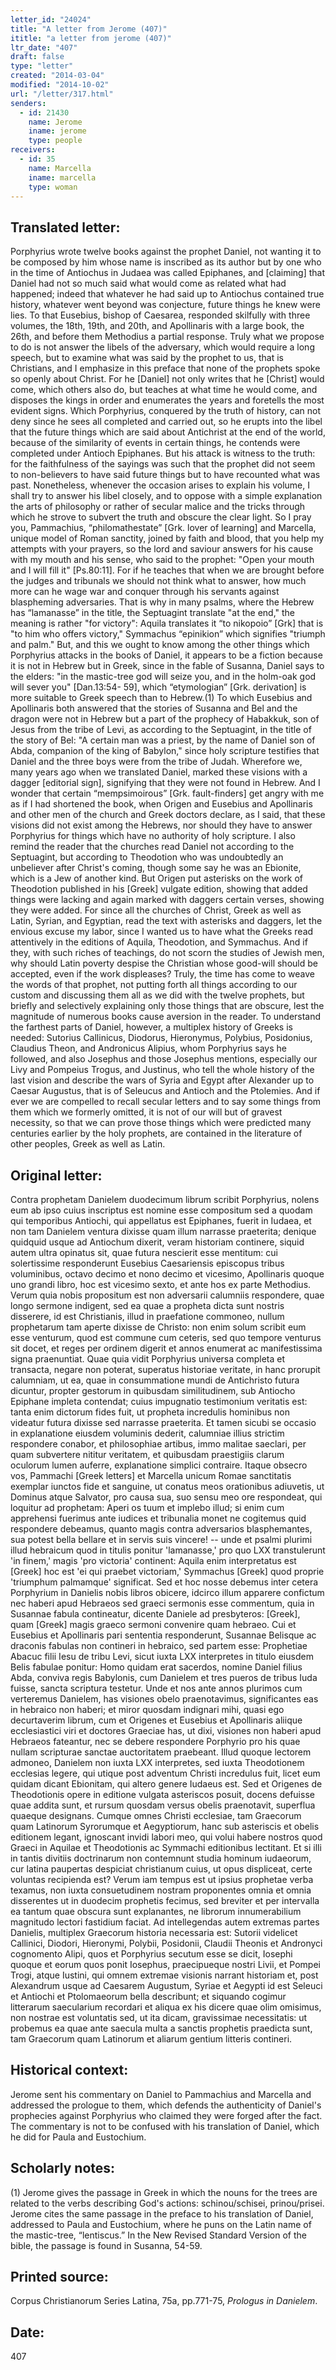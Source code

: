 ```yaml
---
letter_id: "24024"
title: "A letter from Jerome (407)"
ititle: "a letter from jerome (407)"
ltr_date: "407"
draft: false
type: "letter"
created: "2014-03-04"
modified: "2014-10-02"
url: "/letter/317.html"
senders:
  - id: 21430
    name: Jerome
    iname: jerome
    type: people
receivers:
  - id: 35
    name: Marcella
    iname: marcella
    type: woman
---
```

<h2> Translated letter:</h2>Porphyrius wrote twelve books against the prophet Daniel, not wanting it to be composed by him whose name is inscribed as its author but by one who in the time of Antiochus in Judaea was called Epiphanes, and [claiming] that Daniel had not so much said what would come as related what had happened; indeed that whatever he had said up to Antiochus contained true history, whatever went beyond was conjecture, future things he knew were lies.  To that Eusebius, bishop of Caesarea, responded skilfully with three volumes, the 18th, 19th, and 20th, and Apollinaris with a large book, the 26th, and before them Methodius a partial response.
Truly what we propose to do is not answer the libels of the adversary, which would require a long speech, but to examine what was said by the prophet to us, that is Christians, and I emphasize in this preface that none of the prophets spoke so openly about Christ.  For he [Daniel] not only writes that he [Christ] would come, which others also do, but teaches at what time he would come, and disposes the kings in order and enumerates the years and foretells the most evident signs.  Which Porphyrius, conquered by the truth of history, can not deny since he sees all completed and carried out, so he erupts into the libel that the future things which are said about Antichrist at the end of the world, because of the similarity of events in certain things, he contends were completed under Antioch Epiphanes.  But his attack is witness to the truth:  for the faithfulness of the sayings was such that the prophet did not seem to non-believers to have said future things but to have recounted what was past.
Nonetheless, whenever the occasion arises to explain his volume, I shall try to answer his libel closely, and to oppose with a simple explanation the arts of philosophy or rather of secular malice and the tricks through which he strove to subvert the truth and obscure the clear light.  So I pray you, Pammachius, “philomathestate” [Grk. lover of learning] and Marcella, unique model of Roman sanctity, joined by faith and blood, that you help my attempts with your prayers, so the lord and saviour answers for his cause with my mouth and his sense, who said to the prophet:  "Open your mouth and I will fill it" [Ps.80:11].  For if he teaches that when we are brought before the judges and tribunals we should not think what to answer, how much more can he wage war and conquer through his servants against blaspheming adversaries.
That is why in many psalms, where the Hebrew has “lamanasse” in the title, the Septuagint translate "at the end," the meaning is rather "for victory":  Aquila translates it “to nikopoio” [Grk] that is "to him who offers victory," Symmachus “epinikion” which signifies "triumph and palm."  But, and this we ought to know among the other things which Porphyrius attacks in the books of Daniel, it appears to be a fiction because it is not in Hebrew but in Greek, since in the fable of Susanna, Daniel says to the elders:  "in the mastic-tree god will seize you, and in the holm-oak god will sever you" [Dan.13:54- 59], which “etymologian” [Grk. derivation] is more suitable to Greek speech than to Hebrew.(1)  To which Eusebius and Apollinaris both answered that the stories of Susanna and Bel and the dragon were not in Hebrew but a part of the prophecy of Habakkuk, son of Jesus from the tribe of Levi, as according to the Septuagint, in the title of the story of Bel:  "A certain man was a priest, by the name of Daniel son of Abda, companion of the king of Babylon," since holy scripture testifies that Daniel and the three boys were from the tribe of Judah.  Wherefore we, many years ago when we translated Daniel, marked these visions with a dagger [editorial sign], signifying that they were not found in Hebrew.  And I wonder that certain “mempsimoirous” [Grk. fault-finders] get angry with me as if I had shortened the book, when Origen and Eusebius and Apollinaris and other men of the church and Greek doctors declare, as I said, that these visions did not exist among the Hebrews, nor should they have to answer Porphyrius for things which have no authority of holy scripture.
I also remind the reader that the churches read Daniel not according to the Septuagint, but according to Theodotion who was undoubtedly an unbeliever after Christ's coming, though some say he was an Ebionite, which is a Jew of another kind.  But Origen put asterisks on the work of Theodotion published in his [Greek] vulgate edition, showing that added things were lacking and again marked with daggers certain verses, showing they were added.  For since all the churches of Christ, Greek as well as Latin, Syrian, and Egyptian, read the text with asterisks and daggers, let the envious excuse my labor, since I wanted us to have what the Greeks read attentively in the editions of Aquila, Theodotion, and Symmachus.  And if they, with such riches of teachings, do not scorn the studies of Jewish men, why should Latin poverty despise the Christian whose good-will should be accepted, even if the work displeases?
Truly, the time has come to weave the words of that prophet, not putting forth all things according to our custom and discussing them all as we did with the twelve prophets, but briefly and selectively explaining only those things that are obscure, lest the magnitude of numerous books cause aversion in the reader.  To understand the farthest parts of Daniel, however, a multiplex history of Greeks is needed:  Sutorius Callinicus, Diodorus, Hieronymus, Polybius, Posidonius, Claudius Theon, and Andronicus Alipius, whom Porphyrius says he followed, and also Josephus and those Josephus mentions, especially our Livy and Pompeius Trogus, and Justinus, who tell the whole history of the last vision and describe the wars of Syria and Egypt after Alexander up to Caesar Augustus, that is of Seleucus and Antioch and the Ptolemies.  And if ever we are compelled to recall secular letters and to say some things from them which we formerly omitted, it is not of our will but of gravest necessity, so that we can prove those things which were predicted many centuries earlier by the holy prophets, are contained in the literature of other peoples, Greek as well as Latin.
<h2 class="mt-4"> Original letter:</h2>Contra prophetam Danielem duodecimum librum scribit Porphyrius, nolens eum ab ipso cuius inscriptus est nomine esse compositum sed a quodam qui temporibus Antiochi, qui appellatus est Epiphanes, fuerit in Iudaea, et non tam Danielem ventura dixisse quam illum narrasse praeterita; denique quidquid usque ad Antiochum dixerit, veram historiam continere, siquid autem ultra opinatus sit, quae futura nescierit esse mentitum: cui solertissime responderunt Eusebius Caesariensis episcopus tribus voluminibus, octavo decimo et nono decimo et vicesimo, Apollinaris quoque uno grandi libro, hoc est vicesimo sexto, et ante hos ex parte Methodius.  Verum quia nobis propositum est non adversarii calumniis respondere, quae longo sermone indigent, sed ea quae a propheta dicta sunt nostris disserere, id est Christianis, illud in praefatione commoneo, nullum prophetarum tam aperte dixisse de Christo: non enim solum scribit eum esse venturum, quod est commune cum ceteris, sed quo tempore venturus sit docet, et reges per ordinem digerit et annos enumerat ac manifestissima signa praenuntiat. Quae quia vidit Porphyrius universa completa et transacta, negare non poterat, superatus historiae veritate, in hanc prorupit calumniam, ut ea, quae in consummatione mundi de Antichristo futura dicuntur, propter gestorum in quibusdam similitudinem, sub Antiocho Epiphane impleta contendat; cuius impugnatio testimonium veritatis est: tanta enim dictorum fides fuit, ut propheta incredulis hominibus non videatur futura dixisse sed narrasse praeterita. Et tamen sicubi se occasio in explanatione eiusdem voluminis dederit, calumniae illius strictim respondere conabor, et philosophiae artibus, immo malitae saeclari, per quam subvertere nititur veritatem, et quibusdam praestigiis clarum oculorum lumen auferre, explanatione simplici contraire.  Itaque obsecro vos, Pammachi  [Greek letters] et Marcella unicum Romae sanctitatis exemplar iunctos fide et sanguine, ut conatus meos orationibus adiuvetis, ut Dominus atque Salvator, pro causa sua, suo sensu meo ore respondeat, qui loquitur ad prophetam: Aperi os tuum et implebo illud; si enim cum apprehensi fuerimus ante iudices et tribunalia monet ne cogitemus quid respondere debeamus, quanto magis contra adversarios blasphemantes, sua potest bella bellare et in servis suis vincere! -- unde et psalmi plurimi illud hebraicum quod in titulis ponitur 'lamanasse,' pro quo LXX transtulerunt 'in finem,' magis 'pro victoria' continent: Aquila enim interpretatus est  [Greek] hoc est 'ei qui praebet victoriam,' Symmachus  [Greek] quod proprie 'triumphum palmamque' significat.  Sed et hoc nosse debemus inter cetera Porphyrium in Danielis nobis libros obicere, idcirco illum apparere confictum nec haberi apud Hebraeos sed graeci sermonis esse commentum, quia in Susannae fabula contineatur, dicente Daniele ad presbyteros:  [Greek], quam  [Greek] magis graeco sermoni convenire quam hebraeo.  Cui et Eusebius et Apollinaris pari sententia responderunt, Susannae Belisque ac draconis fabulas non contineri in hebraico, sed partem esse:  Prophetiae Abacuc filii Iesu de tribu Levi, sicut iuxta LXX interpretes in titulo eiusdem Belis fabulae ponitur: Homo quidam erat sacerdos, nomine Daniel filius Abda, conviva regis Babylonis, cum Danielem et tres pueros de tribus Iuda fuisse, sancta scriptura testetur.  Unde et nos ante annos plurimos cum verteremus Danielem, has visiones obelo praenotavimus, significantes eas in hebraico non haberi; et miror quosdam  indignari mihi, quasi ego decurtaverim librum, cum et Origenes et Eusebius et Apollinaris aliique ecclesiastici viri et doctores Graeciae has, ut dixi, visiones non haberi apud Hebraeos fateantur, nec se debere respondere Porphyrio pro his quae nullam scripturae sanctae auctoritatem praebeant.  Illud quoque lectorem admoneo, Danielem non iuxta LXX interpretes, sed iuxta Theodotionem ecclesias legere, qui utique post adventum Christi incredulus fuit, licet eum quidam dicant Ebionitam, qui altero genere Iudaeus est.  Sed et Origenes de Theodotionis opere in editione vulgata asteriscos posuit, docens defuisse quae addita sunt, et rursum quosdam versus obelis praenotavit, superflua quaeque designans. Cumque omnes Christi ecclesiae, tam Graecorum quam Latinorum Syrorumque et Aegyptiorum, hanc sub asteriscis et obelis editionem legant, ignoscant invidi labori meo, qui volui habere nostros quod Graeci in Aquilae et Theodotionis ac Symmachi editionibus lectitant. Et si illi in tantis divitiis doctrinarum non contemnunt studia hominum iudaeorum, cur latina paupertas despiciat christianum cuius, ut opus displiceat, certe voluntas recipienda est? Verum iam tempus est ut ipsius prophetae verba texamus, non iuxta consuetudinem nostram proponentes omnia et omnia disserentes ut in duodecim prophetis fecimus, sed breviter et per intervalla ea tantum quae obscura sunt explanantes, ne librorum innumerabilium magnitudo lectori fastidium faciat. Ad intellegendas autem extremas partes Danielis, multiplex Graecorum historia necessaria est: Sutorii videlicet Callinici, Diodori, Hieronymi, Polybii, Posidonii, Claudii Theonis et Andronyci cognomento Alipi, quos et Porphyrius secutum esse se dicit, Iosephi quoque et eorum quos ponit Iosephus, praecipueque nostri Livii, et Pompei Trogi, atque Iustini, qui omnem extremae visionis narrant historiam et, post Alexandrum usque ad Caesarem Augustum, Syriae et Aegypti id est Seleuci et Antiochi et Ptolomaeorum bella describunt; et siquando cogimur litterarum saecularium recordari et aliqua ex his dicere quae olim omisimus, non nostrae est voluntatis sed, ut ita dicam, gravissimae necessitatis: ut probemus ea quae ante saecula multa a sanctis prophetis praedicta sunt, tam Graecorum quam Latinorum et aliarum gentium litteris contineri.
<h2 class="mt-4"> Historical context:</h2>Jerome sent his commentary on Daniel to Pammachius and Marcella and addressed the prologue to them, which defends the authenticity of Daniel's prophecies against Porphyrius who claimed they were forged after the fact.  The commentary is not to be confused with his translation of Daniel, which he did for Paula and Eustochium.
<h2 class="mt-4"> Scholarly notes:</h2>(1) Jerome gives the passage in Greek in which the nouns for the trees are related to the verbs describing God's actions:  schinou/schisei, prinou/prisei.  Jerome cites the same passage in the preface to his translation of Daniel, addressed to Paula and Eustochium, where he puns on the Latin name of the mastic-tree, “lentiscus.”  In the New Revised Standard Version of the bible, the passage is found in Susanna, 54-59.
<h2 class="mt-4"> Printed source:</h2><p>Corpus Christianorum Series Latina, 75a, pp.771-75, <em>Prologus in Danielem</em>.</p><h2 class="mt-4"> Date:</h2>407